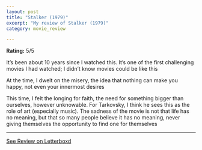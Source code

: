 ```yaml
---
layout: post
title: "Stalker (1979)"
excerpt: "My review of Stalker (1979)"
category: movie_review

---
```


**Rating:** 5/5

It’s been about 10 years since I watched this. It’s one of the first challenging movies I had watched; I didn’t know movies could be like this

At the time, I dwelt on the misery, the idea that nothing can make you happy, not even your innermost desires

This time, I felt the longing for faith, the need for something bigger than ourselves, however unknowable. For Tarkovsky, I think he sees this as the role of art (especially music). The sadness of the movie is not that life has no meaning, but that so many people believe it has no meaning, never giving themselves the opportunity to find one for themselves

<hr>

[See Review on Letterboxd](https://boxd.it/2iK5pb)
